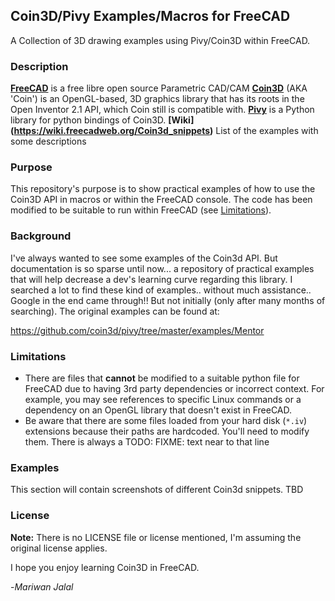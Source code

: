 ## Coin3D/Pivy Examples/Macros for FreeCAD

A Collection of 3D drawing examples using Pivy/Coin3D within FreeCAD.

### Description

**[FreeCAD](https://freecadweb.org)** is a free libre open source Parametric CAD/CAM
**[Coin3D](https://github.com/coin3d/coin/)** (AKA 'Coin') is an OpenGL-based, 3D graphics library that has its roots in the Open Inventor 2.1 API, which Coin still is compatible with.
**[Pivy](https://github.com/coin3d/pivy)** is a Python library for python bindings of Coin3D.
**[Wiki] (https://wiki.freecadweb.org/Coin3d_snippets)** List of the examples with some descriptions
### Purpose

This repository's purpose is to show practical examples of how to use the Coin3D API in macros or within the FreeCAD console. The code has been modified to be suitable to run within FreeCAD (see [Limitations](#Limitations)).

### Background

I've always wanted to see some examples of the Coin3d API. But documentation is so sparse until now... a repository of practical examples that will help decrease a dev's learning curve regarding this library. I searched a lot to find these kind of examples.. without much assistance.. Google in the end came through!! But not initially (only after many months of searching). The original examples can be found at:

https://github.com/coin3d/pivy/tree/master/examples/Mentor


### Limitations

- There are files that **cannot** be modified to a suitable python file for FreeCAD due to having 3rd party dependencies or incorrect context. For example, you may see references to specific Linux commands or a dependency on an OpenGL library that doesn't exist in FreeCAD.
- Be aware that there are some files loaded from your hard disk (`*.iv`) extensions because their paths are hardcoded. You'll need to modify them. There is always a TODO: FIXME: text near to that line

### Examples

This section will contain screenshots of different Coin3d snippets. TBD

### License

**Note:** There is no LICENSE file or license mentioned, I'm assuming the original license applies.

I hope you enjoy learning Coin3D in FreeCAD.

-*Mariwan Jalal*

